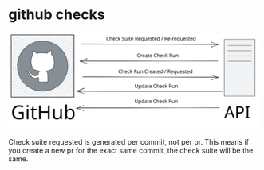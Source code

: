 # github checks

<!-- markdownlint-disable MD033 -->
<img src="images/github-checks-sequence-diagram.svg" alt="GitHub Checks sequence diagram" width="500"/>
<!-- markdownlint-enable MD033 -->

Check suite requested is generated per commit, not per pr. This means if you create a new pr for the exact same commit, the check suite will be the same.

